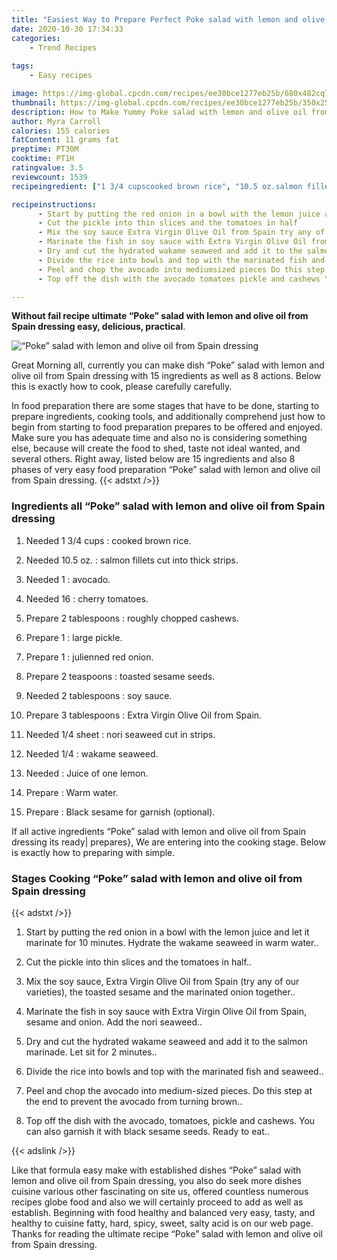 ```yaml
---
title: "Easiest Way to Prepare Perfect Poke salad with lemon and olive oil from Spain dressing"
date: 2020-10-30 17:34:33
categories:
    - Trend Recipes
    
tags:
    - Easy recipes

image: https://img-global.cpcdn.com/recipes/ee30bce1277eb25b/680x482cq70/poke-salad-with-lemon-and-olive-oil-from-spain-dressing-recipe-main-photo.jpg
thumbnail: https://img-global.cpcdn.com/recipes/ee30bce1277eb25b/350x250cq70/poke-salad-with-lemon-and-olive-oil-from-spain-dressing-recipe-main-photo.jpg
description: How to Make Yummy Poke salad with lemon and olive oil from Spain dressing with 15 ingredients and 8 stages of easy cooking.
author: Myra Carroll
calories: 155 calories
fatContent: 11 grams fat
preptime: PT30M
cooktime: PT1H
ratingvalue: 3.5
reviewcount: 1539
recipeingredient: ["1 3/4 cupscooked brown rice", "10.5 oz.salmon fillets cut into thick strips", "1avocado", "16cherry tomatoes", "2 tablespoonsroughly chopped cashews", "1large pickle", "1julienned red onion", "2 teaspoonstoasted sesame seeds", "2 tablespoonssoy sauce", "3 tablespoonsExtra Virgin Olive Oil from Spain", "1/4 sheetnori seaweed cut in strips", "1/4wakame seaweed", "Juice of one lemon", "Warm water", "Black sesame for garnish optional"]

recipeinstructions: 
      - Start by putting the red onion in a bowl with the lemon juice and let it marinate for 10 minutes Hydrate the wakame seaweed in warm water 
      - Cut the pickle into thin slices and the tomatoes in half 
      - Mix the soy sauce Extra Virgin Olive Oil from Spain try any of our varieties the toasted sesame and the marinated onion together 
      - Marinate the fish in soy sauce with Extra Virgin Olive Oil from Spain sesame and onion Add the nori seaweed 
      - Dry and cut the hydrated wakame seaweed and add it to the salmon marinade Let sit for 2 minutes 
      - Divide the rice into bowls and top with the marinated fish and seaweed 
      - Peel and chop the avocado into mediumsized pieces Do this step at the end to prevent the avocado from turning brown 
      - Top off the dish with the avocado tomatoes pickle and cashews You can also garnish it with black sesame seeds Ready to eat

---
```




**Without fail recipe ultimate “Poke” salad with lemon and olive oil from Spain dressing easy, delicious, practical**. 


![“Poke” salad with lemon and olive oil from Spain dressing](https://img-global.cpcdn.com/recipes/ee30bce1277eb25b/680x482cq70/poke-salad-with-lemon-and-olive-oil-from-spain-dressing-recipe-main-photo.jpg "“Poke” salad with lemon and olive oil from Spain dressing")




Great Morning all, currently you can make dish “Poke” salad with lemon and olive oil from Spain dressing with 15 ingredients as well as 8 actions. Below this is exactly how to cook, please carefully carefully.

In food preparation there are some stages that have to be done, starting to prepare ingredients, cooking tools, and additionally comprehend just how to begin from starting to food preparation prepares to be offered and enjoyed. Make sure you has adequate time and also no is considering something else, because will create the food to shed, taste not ideal wanted, and several others. Right away, listed below are 15 ingredients and also 8 phases of very easy food preparation “Poke” salad with lemon and olive oil from Spain dressing.
{{< adstxt />}}

### Ingredients all “Poke” salad with lemon and olive oil from Spain dressing


1. Needed 1 3/4 cups : cooked brown rice.

1. Needed 10.5 oz. : salmon fillets cut into thick strips.

1. Needed 1 : avocado.

1. Needed 16 : cherry tomatoes.

1. Prepare 2 tablespoons : roughly chopped cashews.

1. Prepare 1 : large pickle.

1. Prepare 1 : julienned red onion.

1. Prepare 2 teaspoons : toasted sesame seeds.

1. Needed 2 tablespoons : soy sauce.

1. Prepare 3 tablespoons : Extra Virgin Olive Oil from Spain.

1. Needed 1/4 sheet : nori seaweed cut in strips.

1. Needed 1/4 : wakame seaweed.

1. Needed  : Juice of one lemon.

1. Prepare  : Warm water.

1. Prepare  : Black sesame for garnish (optional).



If all active ingredients “Poke” salad with lemon and olive oil from Spain dressing its ready| prepares}, We are entering into the cooking stage. Below is exactly how to preparing with simple.

### Stages Cooking “Poke” salad with lemon and olive oil from Spain dressing

{{< adstxt />}}


1. Start by putting the red onion in a bowl with the lemon juice and let it marinate for 10 minutes. Hydrate the wakame seaweed in warm water..



1. Cut the pickle into thin slices and the tomatoes in half..



1. Mix the soy sauce, Extra Virgin Olive Oil from Spain (try any of our varieties), the toasted sesame and the marinated onion together..



1. Marinate the fish in soy sauce with Extra Virgin Olive Oil from Spain, sesame and onion. Add the nori seaweed..



1. Dry and cut the hydrated wakame seaweed and add it to the salmon marinade. Let sit for 2 minutes..



1. Divide the rice into bowls and top with the marinated fish and seaweed..



1. Peel and chop the avocado into medium-sized pieces. Do this step at the end to prevent the avocado from turning brown..



1. Top off the dish with the avocado, tomatoes, pickle and cashews. You can also garnish it with black sesame seeds. Ready to eat..





{{< adslink />}}

Like that formula easy make with established dishes “Poke” salad with lemon and olive oil from Spain dressing, you also do seek more dishes cuisine various other fascinating on site us, offered countless numerous recipes globe food and also we will certainly proceed to add as well as establish. Beginning with food healthy and balanced very easy, tasty, and healthy to cuisine fatty, hard, spicy, sweet, salty acid is on our web page. Thanks for reading the ultimate recipe “Poke” salad with lemon and olive oil from Spain dressing.
